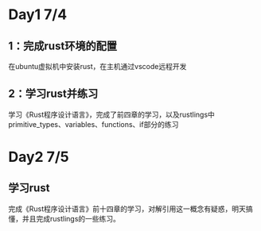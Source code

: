 # Day1 7/4
## 1：完成rust环境的配置
在ubuntu虚拟机中安装rust，在主机通过vscode远程开发
## 2：学习rust并练习
学习《Rust程序设计语言》，完成了前四章的学习，以及rustlings中primitive_types、variables、functions、if部分的练习


# Day2 7/5
## 学习rust
完成《Rust程序设计语言》前十四章的学习，对解引用这一概念有疑惑，明天搞懂，并且完成rustlings的一些练习。